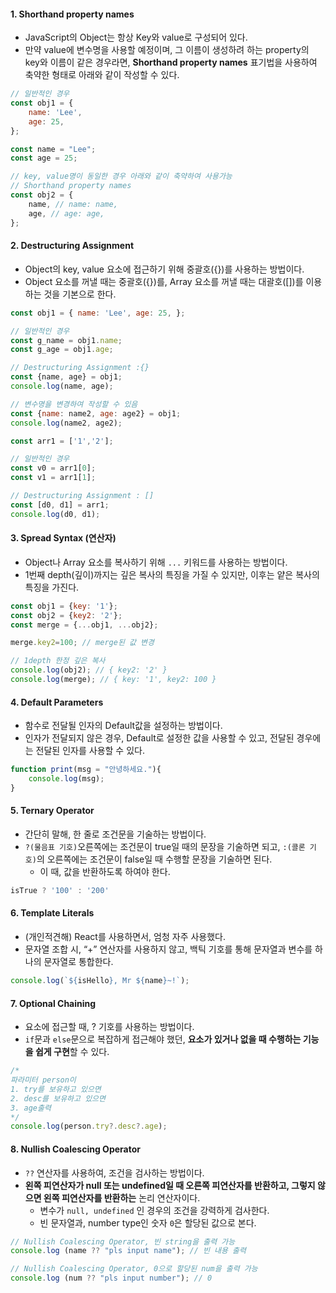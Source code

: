 #### 1. Shorthand property names

- JavaScript의 Object는 항상 Key와 value로 구성되어 있다.
- 만약 value에 변수명을 사용할 예정이며, 그 이름이 생성하려 하는 property의 key와 이름이 같은 경우라면, **Shorthand property names** 표기법을 사용하여 축약한 형태로 아래와 같이 작성할 수 있다.
```jsx
// 일반적인 경우
const obj1 = {
	name: 'Lee',
	age: 25,
};

const name = "Lee";
const age = 25;

// key, value명이 동일한 경우 아래와 같이 축약하여 사용가능
// Shorthand property names
const obj2 = {
	name, // name: name,
	age, // age: age,
};
```


#### 2. Destructuring Assignment

- Object의 key, value 요소에 접근하기 위해 중괄호({})를 사용하는 방법이다.
- Object 요소를 꺼낼 때는 중괄호({})를, Array 요소를 꺼낼 때는 대괄호([])를 이용하는 것을 기본으로 한다.
```jsx
const obj1 = { name: 'Lee', age: 25, }; 

// 일반적인 경우
const g_name = obj1.name; 
const g_age = obj1.age; 

// Destructuring Assignment :{} 
const {name, age} = obj1; 
console.log(name, age); 

// 변수명을 변경하여 작성할 수 있음
const {name: name2, age: age2} = obj1; 
console.log(name2, age2);
```

```jsx
const arr1 = ['1','2']; 

// 일반적인 경우
const v0 = arr1[0]; 
const v1 = arr1[1]; 

// Destructuring Assignment : [] 
const [d0, d1] = arr1; 
console.log(d0, d1);
```


#### 3. Spread Syntax (연산자)

- Object나 Array 요소를 복사하기 위해 `...` 키워드를 사용하는 방법이다.
- 1번째 depth(깊이)까지는 깊은 복사의 특징을 가질 수 있지만, 이후는 얕은 복사의 특징을 가진다.

```js
const obj1 = {key: '1'};
const obj2 = {key2: '2'};
const merge = {...obj1, ...obj2};

merge.key2=100; // merge된 값 변경

// 1depth 한정 깊은 복사
console.log(obj2); // { key2: '2' }
console.log(merge); // { key: '1', key2: 100 }
```


#### 4. Default Parameters

- 함수로 전달될 인자의 Default값을 설정하는 방법이다.
- 인자가 전달되지 않은 경우, Default로 설정한 값을 사용할 수 있고, 전달된 경우에는 전달된 인자를 사용할 수 있다.
```js
function print(msg = "안녕하세요."){
	console.log(msg);
}
```


#### 5. Ternary Operator

- 간단히 말해, 한 줄로 조건문을 기술하는 방법이다.
- `?(물음표 기호)`오른쪽에는 조건문이 true일 때의 문장을 기술하면 되고, `:(콜론 기호)`의 오른쪽에는 조건문이 false일 때 수행할 문장을 기술하면 된다.
	- 이 때, 값을 반환하도록 하여야 한다.

```js
isTrue ? '100' : '200'
```


#### 6. Template Literals

- (개인적견해) React를 사용하면서, 엄청 자주 사용했다.
- 문자열 조합 시, “+” 연산자를 사용하지 않고,  백틱 기호를 통해 문자열과 변수를 하나의 문자열로 통합한다. 
```js
console.log(`${isHello}, Mr ${name}~!`);
```


#### 7. Optional Chaining

- 요소에 접근할 때, ? 기호를 사용하는 방법이다.
- `if`문과 `else`문으로 복잡하게 접근해야 했던, **요소가 있거나 없을 때 수행하는 기능을 쉽게 구현**할 수 있다.
```js
/* 
파라미터 person이 
1. try를 보유하고 있으면
2. desc를 보유하고 있으면
3. age출력
*/    
console.log(person.try?.desc?.age);
```


#### 8. Nullish Coalescing Operator

- `??` 연산자를 사용하여, 조건을 검사하는 방법이다.
- **왼쪽 피연산자가 null 또는 undefined일 때 오른쪽 피연산자를 반환하고, 그렇지 않으면 왼쪽 피연산자를 반환하는** 논리 연산자이다.
    - 변수가 `null, undefined` 인 경우의 조건을 강력하게 검사한다.
    - 빈 문자열과, number type인 숫자 `0`은 할당된 값으로 본다.
```js
// Nullish Coalescing Operator, 빈 string을 출력 가능
console.log (name ?? "pls input name"); // 빈 내용 출력

// Nullish Coalescing Operator, 0으로 할당된 num을 출력 가능
console.log (num ?? "pls input number"); // 0 
```
